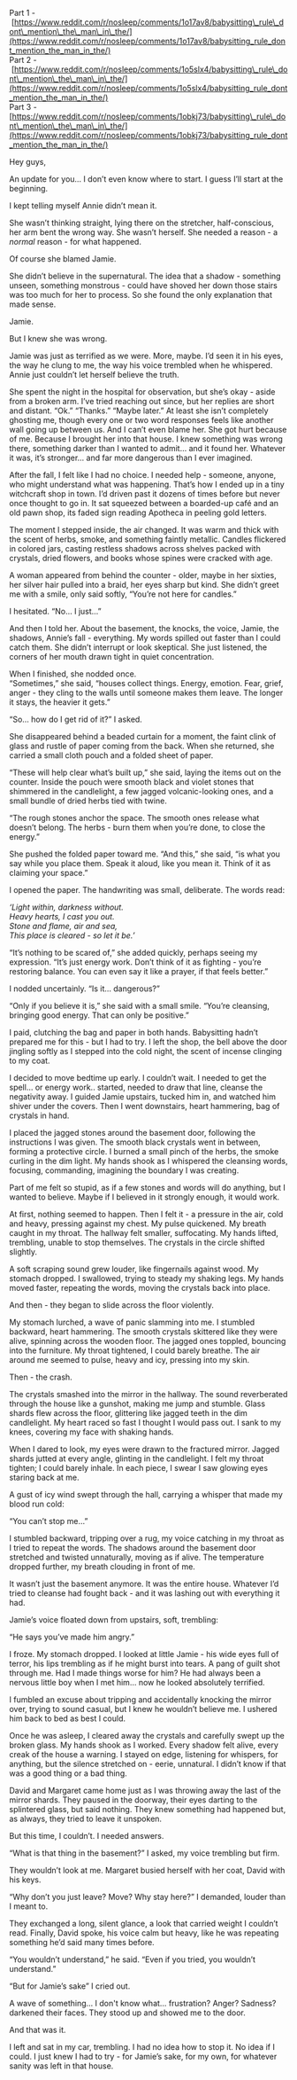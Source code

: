 Part 1 - [https://www.reddit.com/r/nosleep/comments/1o17av8/babysitting\_rule\_dont\_mention\_the\_man\_in\_the/](https://www.reddit.com/r/nosleep/comments/1o17av8/babysitting_rule_dont_mention_the_man_in_the/)  
Part 2 - [https://www.reddit.com/r/nosleep/comments/1o5slx4/babysitting\_rule\_dont\_mention\_the\_man\_in\_the/](https://www.reddit.com/r/nosleep/comments/1o5slx4/babysitting_rule_dont_mention_the_man_in_the/)  
Part 3 - [https://www.reddit.com/r/nosleep/comments/1obkj73/babysitting\_rule\_dont\_mention\_the\_man\_in\_the/](https://www.reddit.com/r/nosleep/comments/1obkj73/babysitting_rule_dont_mention_the_man_in_the/)

Hey guys,

An update for you… I don’t even know where to start. I guess I’ll start at the beginning.

I kept telling myself Annie didn’t mean it.

She wasn’t thinking straight, lying there on the stretcher, half-conscious, her arm bent the wrong way. She wasn’t herself. She needed a reason - a *normal* reason - for what happened.

Of course she blamed Jamie.

She didn’t believe in the supernatural. The idea that a shadow - something unseen, something monstrous - could have shoved her down those stairs was too much for her to process. So she found the only explanation that made sense.

Jamie.

But I knew she was wrong.

Jamie was just as terrified as we were. More, maybe. I’d seen it in his eyes, the way he clung to me, the way his voice trembled when he whispered. Annie just couldn’t let herself believe the truth.

She spent the night in the hospital for observation, but she’s okay - aside from a broken arm. I’ve tried reaching out since, but her replies are short and distant. “Ok.” “Thanks.” “Maybe later.” At least she isn’t completely ghosting me, though every one or two word responses feels like another wall going up between us. And I can’t even blame her. She got hurt because of me. Because I brought her into that house. I knew something was wrong there, something darker than I wanted to admit... and it found her. Whatever it was, it’s stronger… and far more dangerous than I ever imagined.

After the fall, I felt like I had no choice. I needed help - someone, anyone, who might understand what was happening. That’s how I ended up in a tiny witchcraft shop in town. I’d driven past it dozens of times before but never once thought to go in. It sat squeezed between a boarded-up café and an old pawn shop, its faded sign reading Apotheca in peeling gold letters.

The moment I stepped inside, the air changed. It was warm and thick with the scent of herbs, smoke, and something faintly metallic. Candles flickered in colored jars, casting restless shadows across shelves packed with crystals, dried flowers, and books whose spines were cracked with age.

A woman appeared from behind the counter - older, maybe in her sixties, her silver hair pulled into a braid, her eyes sharp but kind. She didn’t greet me with a smile, only said softly, “You’re not here for candles.”

I hesitated. “No… I just…”

And then I told her. About the basement, the knocks, the voice, Jamie, the shadows, Annie’s fall - everything. My words spilled out faster than I could catch them. She didn’t interrupt or look skeptical. She just listened, the corners of her mouth drawn tight in quiet concentration.

When I finished, she nodded once.  
“Sometimes,” she said, “houses collect things. Energy, emotion. Fear, grief, anger - they cling to the walls until someone makes them leave. The longer it stays, the heavier it gets.”

“So… how do I get rid of it?” I asked.

She disappeared behind a beaded curtain for a moment, the faint clink of glass and rustle of paper coming from the back. When she returned, she carried a small cloth pouch and a folded sheet of paper.

“These will help clear what’s built up,” she said, laying the items out on the counter. Inside the pouch were smooth black and violet stones that shimmered in the candlelight, a few jagged volcanic-looking ones, and a small bundle of dried herbs tied with twine.

“The rough stones anchor the space. The smooth ones release what doesn’t belong. The herbs - burn them when you’re done, to close the energy.”

She pushed the folded paper toward me. “And this,” she said, “is what you say while you place them. Speak it aloud, like you mean it. Think of it as claiming your space.”

I opened the paper. The handwriting was small, deliberate. The words read:

*‘Light within, darkness without.*  
*Heavy hearts, I cast you out.*  
*Stone and flame, air and sea,*  
*This place is cleared - so let it be.’*

“It’s nothing to be scared of,” she added quickly, perhaps seeing my expression. “It’s just energy work. Don’t think of it as fighting - you’re restoring balance. You can even say it like a prayer, if that feels better.”

I nodded uncertainly. “Is it… dangerous?”

“Only if you believe it is,” she said with a small smile. “You’re cleansing, bringing good energy. That can only be positive.”

I paid, clutching the bag and paper in both hands. Babysitting hadn’t prepared me for this - but I had to try. I left the shop, the bell above the door jingling softly as I stepped into the cold night, the scent of incense clinging to my coat.

I decided to move bedtime up early. I couldn’t wait. I needed to get the spell… or energy work.. started, needed to draw that line, cleanse the negativity away. I guided Jamie upstairs, tucked him in, and watched him shiver under the covers. Then I went downstairs, heart hammering, bag of crystals in hand.

I placed the jagged stones around the basement door, following the instructions I was given. The smooth black crystals went in between, forming a protective circle. I burned a small pinch of the herbs, the smoke curling in the dim light. My hands shook as I whispered the cleansing words, focusing, commanding, imagining the boundary I was creating.

Part of me felt so stupid, as if a few stones and words will do anything, but I wanted to believe. Maybe if I believed in it strongly enough, it would work.

At first, nothing seemed to happen. Then I felt it - a pressure in the air, cold and heavy, pressing against my chest. My pulse quickened. My breath caught in my throat. The hallway felt smaller, suffocating. My hands lifted, trembling, unable to stop themselves. The crystals in the circle shifted slightly.

A soft scraping sound grew louder, like fingernails against wood. My stomach dropped. I swallowed, trying to steady my shaking legs. My hands moved faster, repeating the words, moving the crystals back into place.

And then - they began to slide across the floor violently.

My stomach lurched, a wave of panic slamming into me. I stumbled backward, heart hammering. The smooth crystals skittered like they were alive, spinning across the wooden floor. The jagged ones toppled, bouncing into the furniture. My throat tightened, I could barely breathe. The air around me seemed to pulse, heavy and icy, pressing into my skin.

Then - the crash.

The crystals smashed into the mirror in the hallway. The sound reverberated through the house like a gunshot, making me jump and stumble. Glass shards flew across the floor, glittering like jagged teeth in the dim candlelight. My heart raced so fast I thought I would pass out. I sank to my knees, covering my face with shaking hands.

When I dared to look, my eyes were drawn to the fractured mirror. Jagged shards jutted at every angle, glinting in the candlelight. I felt my throat tighten; I could barely inhale. In each piece, I swear I saw glowing eyes staring back at me.

A gust of icy wind swept through the hall, carrying a whisper that made my blood run cold:

“You can’t stop me…”

I stumbled backward, tripping over a rug, my voice catching in my throat as I tried to repeat the words. The shadows around the basement door stretched and twisted unnaturally, moving as if alive. The temperature dropped further, my breath clouding in front of me.

It wasn’t just the basement anymore. It was the entire house. Whatever I’d tried to cleanse had fought back - and it was lashing out with everything it had.

Jamie’s voice floated down from upstairs, soft, trembling:

“He says you’ve made him angry.”

I froze. My stomach dropped. I looked at little Jamie - his wide eyes full of terror, his lips trembling as if he might burst into tears. A pang of guilt shot through me. Had I made things worse for him? He had always been a nervous little boy when I met him… now he looked absolutely terrified.

I fumbled an excuse about tripping and accidentally knocking the mirror over, trying to sound casual, but I knew he wouldn’t believe me. I ushered him back to bed as best I could.

Once he was asleep, I cleared away the crystals and carefully swept up the broken glass. My hands shook as I worked. Every shadow felt alive, every creak of the house a warning. I stayed on edge, listening for whispers, for anything, but the silence stretched on - eerie, unnatural. I didn’t know if that was a good thing or a bad thing.

David and Margaret came home just as I was throwing away the last of the mirror shards. They paused in the doorway, their eyes darting to the splintered glass, but said nothing. They knew something had happened but, as always, they tried to leave it unspoken.

But this time, I couldn’t. I needed answers.

“What is that thing in the basement?” I asked, my voice trembling but firm.

They wouldn’t look at me. Margaret busied herself with her coat, David with his keys.

“Why don’t you just leave? Move? Why stay here?” I demanded, louder than I meant to.

They exchanged a long, silent glance, a look that carried weight I couldn’t read. Finally, David spoke, his voice calm but heavy, like he was repeating something he’d said many times before.

“You wouldn’t understand,” he said. “Even if you tried, you wouldn’t understand.”

“But for Jamie’s sake” I cried out.

A wave of something… I don't know what… frustration? Anger? Sadness? darkened their faces. They stood up and showed me to the door.

And that was it.

I left and sat in my car, trembling. I had no idea how to stop it. No idea if I could. I just knew I had to try - for Jamie’s sake, for my own, for whatever sanity was left in that house.